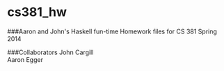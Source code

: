cs381_hw
=========

###Aaron and John's Haskell fun-time
Homework files for CS 381 Spring 2014

###Collaborators
John Cargill  
Aaron Egger  
